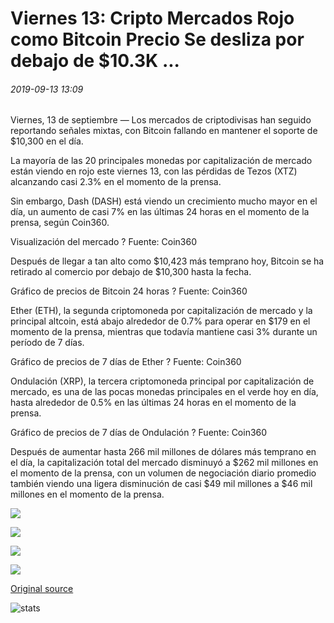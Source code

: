 # Viernes 13: Cripto Mercados Rojo como Bitcoin Precio Se desliza por debajo de $10.3K ...

###### 2019-09-13 13:09

Viernes, 13 de septiembre — Los mercados de criptodivisas han seguido reportando señales mixtas, con Bitcoin fallando en mantener el soporte de $10,300 en el día.

La mayoría de las 20 principales monedas por capitalización de mercado están viendo en rojo este viernes 13, con las pérdidas de Tezos (XTZ) alcanzando casi 2.3% en el momento de la prensa.

Sin embargo, Dash (DASH) está viendo un crecimiento mucho mayor en el día, un aumento de casi 7% en las últimas 24 horas en el momento de la prensa, según Coin360.

Visualización del mercado ? Fuente: Coin360

Después de llegar a tan alto como $10,423 más temprano hoy, Bitcoin se ha retirado al comercio por debajo de $10,300 hasta la fecha.

Gráfico de precios de Bitcoin 24 horas ? Fuente: Coin360

Ether (ETH), la segunda criptomoneda por capitalización de mercado y la principal altcoin, está abajo alrededor de 0.7% para operar en $179 en el momento de la prensa, mientras que todavía mantiene casi 3% durante un período de 7 días.

Gráfico de precios de 7 días de Ether ? Fuente: Coin360

Ondulación (XRP), la tercera criptomoneda principal por capitalización de mercado, es una de las pocas monedas principales en el verde hoy en día, hasta alrededor de 0.5% en las últimas 24 horas en el momento de la prensa.

Gráfico de precios de 7 días de Ondulación ? Fuente: Coin360

Después de aumentar hasta 266 mil millones de dólares más temprano en el día, la capitalización total del mercado disminuyó a $262 mil millones en el momento de la prensa, con un volumen de negociación diario promedio también viendo una ligera disminución de casi $49 mil millones a $46 mil millones en el momento de la prensa.

![](https://s3.cointelegraph.com/storage/uploads/view/e2eb57e7bbedf87ee44633cf0bb98dfb.png)

![](https://s3.cointelegraph.com/storage/uploads/view/af194bd7c95d673327a7b882531e637b.png)

![](https://s3.cointelegraph.com/storage/uploads/view/5a2e04f0121333c5b5d409d72938cb86.png)

![](https://s3.cointelegraph.com/storage/uploads/view/6181ef477cce8a49ecc18850dfe13b29.png)

[Original source](https://cointelegraph.com/news/friday-the-13th-crypto-markets-red-as-bitcoin-price-slips-below-103k)

![stats](https://c.statcounter.com/11760860/0/a89fa40b/1/ "stats")